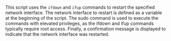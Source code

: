 This script uses the `ifdown` and `ifup` commands to restart the specified network interface.
The network interface to restart is defined as a variable at the beginning of the script. 
The sudo command is used to execute the commands with elevated privileges,
as the ifdown and ifup commands typically require root access.
Finally, a confirmation message is displayed to indicate that the network interface was restarted.
